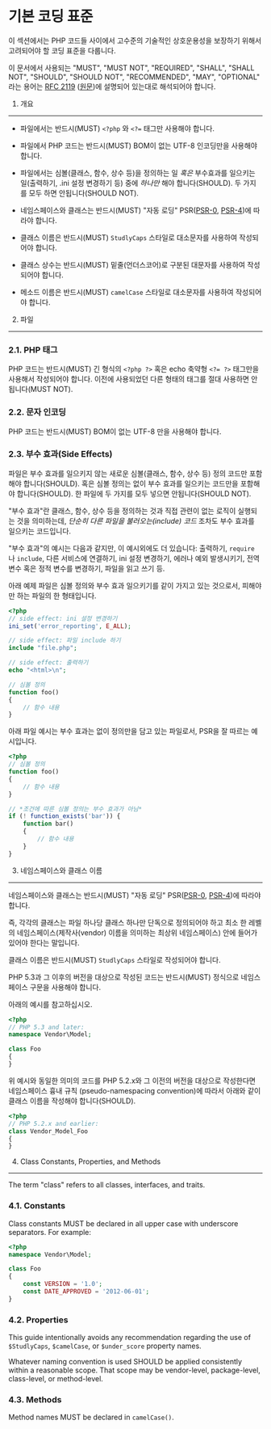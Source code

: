 기본 코딩 표준
=====================

이 섹션에서는 PHP 코드들 사이에서 고수준의 기술적인 상호운용성을 보장하기
위해서 고려되어야 할 코딩 표준을 다룹니다.

이 문서에서 사용되는 "MUST", "MUST NOT", "REQUIRED", "SHALL", "SHALL NOT", "SHOULD",
"SHOULD NOT", "RECOMMENDED", "MAY", "OPTIONAL" 라는 용어는 
[RFC 2119](http://techhtml.github.io/rfc/RFC2119.html)
([원문](http://tools.ietf.org/html/rfc2119))에 설명되어 있는대로 해석되어야 합니다.


1. 개요
-----------

- 파일에서는 반드시(MUST) `<?php` 와 `<?=` 태그만 사용해야 합니다.

- 파일에서 PHP 코드는 반드시(MUST) BOM이 없는 UTF-8 인코딩만을 사용해야 합니다.

- 파일에서는 심볼(클래스, 함수, 상수 등)을 정의하는 일
  *혹은* 부수효과를 일으키는 일(출력하기, .ini 설정 변경하기 등) 중에 *하나만* 해야 
  합니다(SHOULD). 두 가지를 모두 하면 안됩니다(SHOULD NOT).

- 네임스페이스와 클래스는 반드시(MUST) "자동 로딩" PSR([PSR-0], [PSR-4])에 따라야 합니다.

- 클래스 이름은 반드시(MUST) `StudlyCaps` 스타일로 대소문자를 사용하여 작성되어야 합니다.

- 클래스 상수는 반드시(MUST) 밑줄(언더스코어)로 구분된 대문자를 사용하여 작성되어야 합니다.

- 메소드 이름은 반드시(MUST) `camelCase` 스타일로 대소문자를 사용하여 작성되어야 합니다.


2. 파일
--------

### 2.1. PHP 태그

PHP 코드는 반드시(MUST) 긴 형식의 `<?php ?>` 혹은 echo 축약형 `<?= ?>` 태그만을
사용해서 작성되어야 합니다. 이전에 사용되었던 다른 형태의 태그를 절대 사용하면
안됩니다(MUST NOT).

### 2.2. 문자 인코딩

PHP 코드는 반드시(MUST) BOM이 없는 UTF-8 만을 사용해야 합니다.

### 2.3. 부수 효과(Side Effects)

파일은 부수 효과를 일으키지 않는 새로운 심볼(클래스, 함수, 상수 등) 정의 코드만
포함해야 합니다(SHOULD). 혹은 심볼 정의는 없이 부수 효과를 일으키는 코드만을
포함해야 합니다(SHOULD). 한 파일에 두 가지를 모두 넣으면 안됩니다(SHOULD NOT).

"부수 효과"란 클래스, 함수, 상수 등을 정의하는 것과 직접 관련이 없는 로직이
실행되는 것을 의미하는데, *단순히 다른 파일을 불러오는(include) 코드* 조차도
부수 효과를 일으키는 코드입니다.

"부수 효과"의 예시는 다음과 같지만, 이 예시외에도 더 있습니다: 출력하기, 
`require` 나 `include`, 다른 서비스에 연결하기, ini 설정 변경하기, 에러나
예외 발생시키기, 전역 변수 혹은 정적 변수를 변경하기, 파일을 읽고 쓰기 등.

아래 예제 파일은 심볼 정의와 부수 효과 일으키기를 같이 가지고 있는 것으로서,
피해야만 하는 파일의 한 형태입니다.

```php
<?php
// side effect: ini 설정 변경하기
ini_set('error_reporting', E_ALL);

// side effect: 파일 include 하기
include "file.php";

// side effect: 출력하기
echo "<html>\n";

// 심볼 정의
function foo()
{
    // 함수 내용
}
```

아래 파일 예시는 부수 효과는 없이 정의만을 담고 있는 파일로서, PSR을 잘 따르는
예시입니다.

```php
<?php
// 심볼 정의
function foo()
{
    // 함수 내용
}

// *조건에 따른 심볼 정의는 부수 효과가 아님*
if (! function_exists('bar')) {
    function bar()
    {
        // 함수 내용
    }
}
```


3. 네임스페이스와 클래스 이름
----------------------------

네임스페이스와 클래스는 반드시(MUST) "자동 로딩" PSR([PSR-0], [PSR-4])에 따라야 합니다.

즉, 각각의 클래스는 파일 하나당 클래스 하나만 단독으로 정의되어야 하고
최소 한 레벨의 네임스페이스(제작사(vendor) 이름을 의미하는 최상위 네임스페이스) 안에
들어가 있어야 한다는 말입니다.

클래스 이름은 반드시(MUST) `StudlyCaps` 스타일로 작성되어야 합니다.

PHP 5.3과 그 이후의 버전을 대상으로 작성된 코드는 반드시(MUST)
정식으로 네임스페이스 구문을 사용해야 합니다.

아래의 예시를 참고하십시오.

```php
<?php
// PHP 5.3 and later:
namespace Vendor\Model;

class Foo
{
}
```

위 예시와 동일한 의미의 코드를 PHP 5.2.x와 그 이전의 버전을 대상으로 
작성한다면 네임스페이스 흉내 규칙 (pseudo-namespacing convention)에 
따라서 아래와 같이 클래스 이름을 작성해야 합니다(SHOULD).

```php
<?php
// PHP 5.2.x and earlier:
class Vendor_Model_Foo
{
}
```

4. Class Constants, Properties, and Methods
-------------------------------------------

The term "class" refers to all classes, interfaces, and traits.

### 4.1. Constants

Class constants MUST be declared in all upper case with underscore separators.
For example:

```php
<?php
namespace Vendor\Model;

class Foo
{
    const VERSION = '1.0';
    const DATE_APPROVED = '2012-06-01';
}
```

### 4.2. Properties

This guide intentionally avoids any recommendation regarding the use of
`$StudlyCaps`, `$camelCase`, or `$under_score` property names.

Whatever naming convention is used SHOULD be applied consistently within a
reasonable scope. That scope may be vendor-level, package-level, class-level,
or method-level.

### 4.3. Methods

Method names MUST be declared in `camelCase()`.

[PSR-0]: https://github.com/php-fig/fig-standards/blob/master/accepted/PSR-0.md
[PSR-4]: https://github.com/ModernPUG/php-the-right-way/blob/gh-pages/more/Psr-4-Autoloader.md
